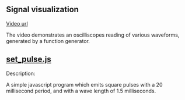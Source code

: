 ## Signal visualization

[Video url](https://www.lipsum.com/)


The video demonstrates an oscilliscopes reading of various waveforms, generated by a function generator.

## [set_pulse.js]()

Description:

A simple javascript program which emits square pulses with a 20 millisecond period, and with a wave length of 1.5 milliseconds. 






